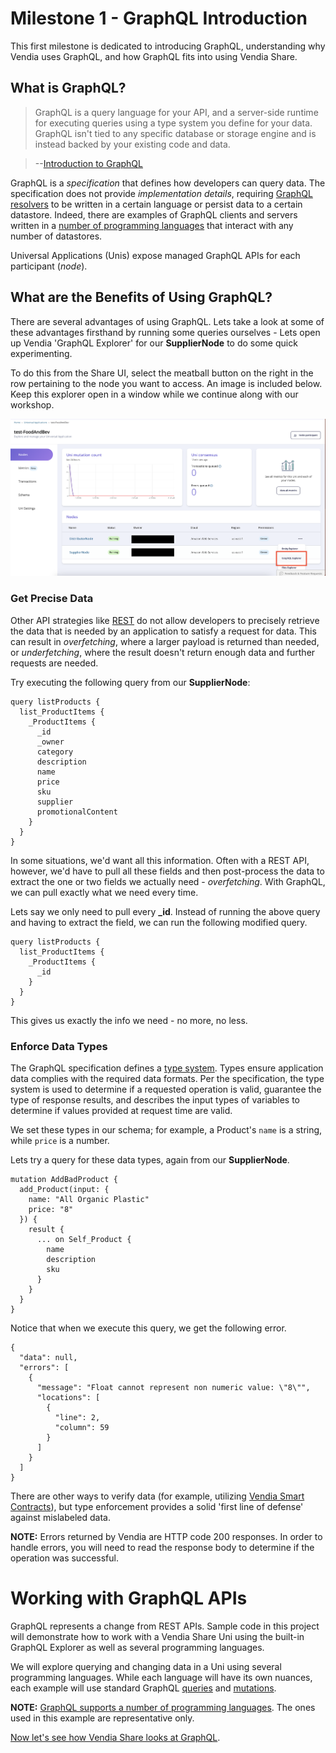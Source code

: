# Milestone 1 - GraphQL Introduction
This first milestone is dedicated to introducing GraphQL, understanding why Vendia uses GraphQL, and how GraphQL fits into using Vendia Share.

## What is GraphQL?

> GraphQL is a query language for your API, and a server-side runtime for executing queries using a type system you define for your data. GraphQL isn't tied to any specific database or storage engine and is instead backed by your existing code and data.

> --[Introduction to GraphQL](https://graphql.org/learn/)

GraphQL is a _specification_ that defines how developers can query data. The specification does not provide _implementation details_, requiring [GraphQL resolvers](https://www.apollographql.com/docs/tutorial/resolvers/) to be written in a certain language or persist data to a certain datastore. Indeed, there are examples of GraphQL clients and servers written in a [number of programming languages](https://graphql.org/code/) that interact with any number of datastores.

Universal Applications (Unis) expose managed GraphQL APIs for each participant (_node_).

## What are the Benefits of Using GraphQL?

There are several advantages of using GraphQL. Lets take a look at some of these advantages firsthand by running some queries ourselves - Lets open up Vendia 'GraphQL Explorer' for our **SupplierNode** to do some quick experimenting. 

To do this from the Share UI, select the meatball button on the right in the row pertaining to the node you want to access. An image is included below. Keep this explorer open in a window while we continue along with our workshop.

![GraphQL Share View](img/GraphQL_Share_UI.png)

### __Get Precise Data__

Other API strategies like [REST](https://www.ics.uci.edu/~fielding/pubs/dissertation/rest_arch_style.htm) do not allow developers to precisely retrieve the data that is needed by an application to satisfy a request for data. This can result in _overfetching_, where a larger payload is returned than needed, or _underfetching_, where the result doesn't return enough data and further requests are needed.

Try executing the following query from our **SupplierNode**: 

```
query listProducts {
  list_ProductItems {
    _ProductItems {
      _id
      _owner
      category
      description
      name
      price
      sku
      supplier
      promotionalContent
    }
  }
}
```

In some situations, we'd want all this information. Often with a REST API, however, we'd have to pull all these fields and then post-process the data to extract the one or two fields we actually need - _overfetching_. With GraphQL, we can pull exactly what we need every time.

Lets say we only need to pull every **_id**. Instead of running the above query and having to extract the field, we can run the following modified query.

```
query listProducts {
  list_ProductItems {
    _ProductItems {
      _id
    }
  }
}
```

This gives us exactly the info we need - no more, no less. 



### __Enforce Data Types__

The GraphQL specification defines a [type system](https://spec.graphql.org/October2021/#sec-Type-System). Types ensure application data complies with the required data formats. Per the specification, the type system is used to determine if a requested operation is valid, guarantee the type of response results, and describes the input types of variables to determine if values provided at request time are valid.

We set these types in our schema; for example, a Product's `name` is a string, while `price` is a number. 

Lets try a query for these data types, again from our **SupplierNode**.

```
mutation AddBadProduct {
  add_Product(input: {
    name: "All Organic Plastic"
    price: "8"
  }) {
    result {
      ... on Self_Product {
        name
        description
        sku
      }
    }
  }
}
```

Notice that when we execute this query, we get the following error.

```
{
  "data": null,
  "errors": [
    {
      "message": "Float cannot represent non numeric value: \"8\"",
      "locations": [
        {
          "line": 2,
          "column": 59
        }
      ]
    }
  ]
}
```
There are other ways to verify data (for example, utilizing [Vendia Smart Contracts](https://www.vendia.com/docs/share/smart-contracts)), but type enforcement provides a solid 'first line of defense' against mislabeled data.

**NOTE:** Errors returned by Vendia are HTTP code 200 responses. In order to handle errors, you will need to read the response body to determine if the operation was successful.


# Working with GraphQL APIs

GraphQL represents a change from REST APIs. Sample code in this project will demonstrate how to work with a Vendia Share Uni using the built-in GraphQL Explorer as well as several programming languages.

We will explore querying and changing data in a Uni using several programming languages. While each language will have its own nuances, each example will use standard GraphQL [queries](https://graphql.org/learn/queries/) and [mutations](https://graphql.org/learn/queries/#mutations).

**NOTE:** [GraphQL supports a number of programming languages](https://graphql.org/code/#language-support). The ones used in this example are representative only.

[Now let's see how Vendia Share looks at GraphQL](README-Milestone2.md).

